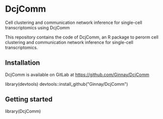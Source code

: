 # DcjComm
Cell clustering and communication network inference for single-cell transcriptomics using DcjComm

This repository contains the code of DcjComm, an R package to perorm cell clustering and communication network inference for single-cell transcriptomics.

## Installation

DcjComm is available on GitLab at https://github.com/Ginnay/DcjComm

library(devtools)
devtools::install_github("Ginnay/DcjComm")

## Getting started

library(DcjComm)
